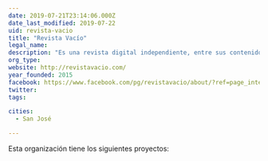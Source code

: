 ```yaml
---
date: 2019-07-21T23:14:06.000Z
date_last_modified: 2019-07-22
uid: revista-vacio
title: "Revista Vacío"
legal_name: 
description: "Es una revista digital independiente, entre sus contenidos sobre política, cultura, genero y metageek, tiene una sección de ciencia y tecnología."
org_type: 
website: http://revistavacio.com/
year_founded: 2015
facebook: https://www.facebook.com/pg/revistavacio/about/?ref=page_internal
twitter: 
tags:

cities: 
  - San José

---
```


Esta organización tiene los siguientes proyectos:


